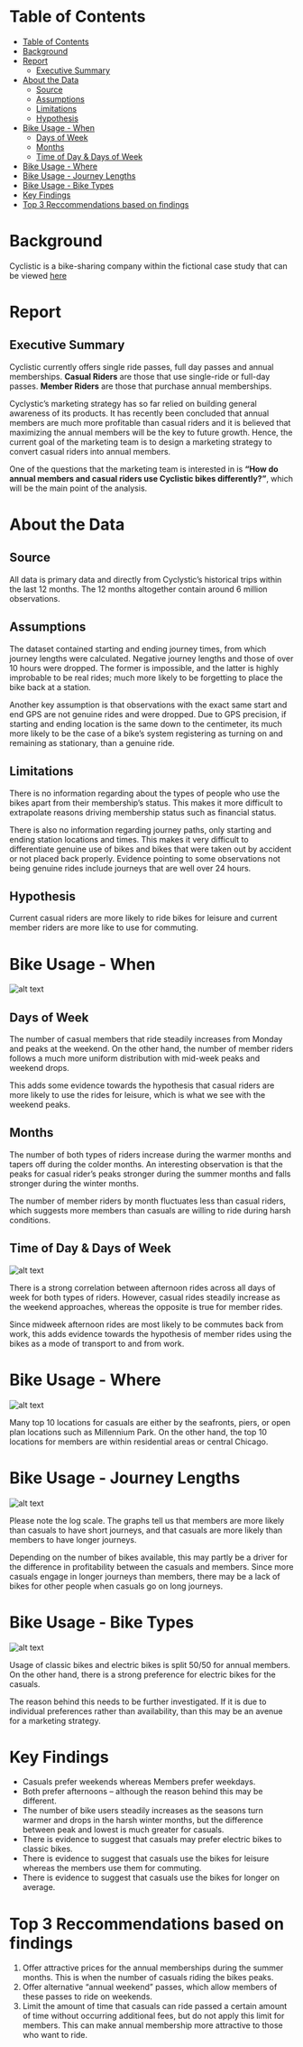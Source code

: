 # Table of Contents
- [Table of Contents](#table-of-contents)
- [Background](#background)
- [Report](#report)
  - [Executive Summary](#executive-summary)
- [About the Data](#about-the-data)
  - [Source](#source)
  - [Assumptions](#assumptions)
  - [Limitations](#limitations)
  - [Hypothesis](#hypothesis)
- [Bike Usage - When](#bike-usage---when)
  - [Days of Week](#days-of-week)
  - [Months](#months)
  - [Time of Day \& Days of Week](#time-of-day--days-of-week)
- [Bike Usage - Where](#bike-usage---where)
- [Bike Usage - Journey Lengths](#bike-usage---journey-lengths)
- [Bike Usage - Bike Types](#bike-usage---bike-types)
- [Key Findings](#key-findings)
- [Top 3 Reccommendations based on findings](#top-3-reccommendations-based-on-findings)


# Background
Cyclistic is a bike-sharing company within the fictional case study that can be viewed [here](case_study.pdf)


# Report

## Executive Summary

Cyclistic currently offers single ride passes, full day passes and annual memberships. **Casual Riders** are those that use single-ride or full-day passes. **Member Riders** are those that purchase annual memberships. 

Cyclystic’s marketing strategy has so far relied on building general awareness of its products. It has recently been concluded that annual members are much more profitable than casual riders and it is believed that maximizing the annual members will be the key to future growth. Hence, the current goal of the marketing team is to design a marketing strategy to convert casual riders into annual members.

One of the questions that the marketing team is interested in is **“How do annual members and casual riders use Cyclistic bikes differently?”**, which will be the main point of the analysis.

# About the Data
## Source
All data is primary data and directly from Cyclystic’s historical trips within the last 12 months. The 12 months altogether contain around 6 million observations.
## Assumptions
The dataset contained starting and ending journey times, from which journey lengths were calculated. Negative journey lengths and those of over 10 hours were dropped. The former is impossible, and the latter is highly improbable to be real rides; much more likely to be forgetting to place the bike back at a station.

Another key assumption is that observations with the exact same start and end GPS are not genuine rides and were dropped. Due to GPS precision, if starting and ending location is the same down to the centimeter, its much more likely to be the case of a bike’s system registering as turning on and remaining as stationary, than a genuine ride.

## Limitations
There is no information regarding about the types of people who use the bikes apart from their membership’s status. This makes it more difficult to extrapolate reasons driving membership status such as financial status.

There is also no information regarding journey paths, only starting and ending station locations and times. This makes it very difficult to differentiate genuine use of bikes and bikes that were taken out by accident or not placed back properly. Evidence pointing to some observations not being genuine rides include journeys that are well over 24 hours.

## Hypothesis
Current casual riders are more likely to ride bikes for leisure and current member riders are more like to use for commuting.

# Bike Usage - When
![alt text](./plots/time/dow_month.png)

## Days of Week
The number of casual members that ride steadily increases from Monday and peaks at the weekend. On the other hand, the number of member riders follows a much more uniform distribution with mid-week peaks and weekend drops.

This adds some evidence towards the hypothesis that casual riders are more likely to use the rides for leisure, which is what we see with the weekend peaks.

## Months
The number of both types of riders increase during the warmer months and tapers off during the colder months. An interesting observation is that the peaks for casual rider’s peaks stronger during the summer months and falls stronger during the winter months.

The number of member riders by month fluctuates less than casual riders, which suggests more members than casuals are willing to ride during harsh conditions.


## Time of Day & Days of Week
![alt text](./plots/time/heatmap.png)

There is a strong correlation between afternoon rides across all days of week for both types of riders. However, casual rides steadily increase as the weekend approaches, whereas the opposite is true for member rides.

Since midweek afternoon rides are most likely to be commutes back from work, this adds evidence towards the hypothesis of member rides using the bikes as a mode of transport to and from work.

# Bike Usage - Where
![alt text](./plots/locations/top10.png)

Many top 10 locations for casuals are either by the seafronts, piers, or open plan locations such as Millennium Park. On the other hand, the top 10 locations for members are within residential areas or central Chicago. 

# Bike Usage - Journey Lengths
![alt text](./plots/lengths/log_hist.png)

Please note the log scale. The graphs tell us that members are more likely than casuals to have short journeys, and that casuals are more likely than members to have longer journeys.

Depending on the number of bikes available, this may partly be a driver for the difference in profitability between the casuals and members. Since more casuals engage in longer journeys than members, there may be a lack of bikes for other people when casuals go on long journeys.

# Bike Usage - Bike Types
![alt text](./plots/bike_types/cas_vs_mem.png)

Usage of classic bikes and electric bikes is split 50/50 for annual members. On the other hand, there is a strong preference for electric bikes for the casuals. 

The reason behind this needs to be further investigated. If it is due to individual preferences rather than availability, than this may be an avenue for a marketing strategy.

# Key Findings
* Casuals prefer weekends whereas Members prefer weekdays.
* Both prefer afternoons – although the reason behind this may be different.
* The number of bike users steadily increases as the seasons turn warmer and drops in the harsh winter months, but the difference between peak and lowest is much greater for casuals.
* There is evidence to suggest that casuals may prefer electric bikes to classic bikes.
* There is evidence to suggest that casuals use the bikes for leisure whereas the members use them for commuting.
* There is evidence to suggest that casuals use the bikes for longer on average.

# Top 3 Reccommendations based on findings
1) Offer attractive prices for the annual memberships during the summer months. This is when the number of casuals riding the bikes peaks.
2) Offer alternative “annual weekend” passes, which allow members of these passes to ride on weekends.
3) Limit the amount of time that casuals can ride passed a certain amount of time without occurring additional fees, but do not apply this limit for members. This can make annual membership more attractive to those who want to ride.
